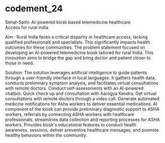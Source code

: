 # codement_24

Sehat-Sathi: AI-powered kiosk based telemedicine healthcare Access for rural india

Aim : Rural India faces a critical disparity in healthcare access, lacking qualified professionals and specialists. This significantly impacts health outcomes for these communities. The problem statement  focused on developing an Al-powered telemedicine kiosk tailored for rural India. This innovation aims to bridge the gap and bring doctor and patient closer to those in need.

Solution:
The solution leverages artificial intelligence to guide patients through a user-friendly interface in local languages. It gathers health data, conducts preliminary symptom analysis, and facilitates virtual consultations with remote doctors.
Conduct self-assessments with an AI-powered chatbot.
Quick check up and consultation with Aarogya Kendra. 
Get virtual consultations with remote doctors through a video call.
Generate automated medicine notifications for Asha workers to deliver essential medications.
AI component of the kiosk can provide preliminary diagnostic support to ASHA workers, referrals by connecting ASHA workers with healthcare professionals.
streamlines data collection and reporting processes for ASHA workers.
Provides kiosk's educational features to conduct health awareness. sessions, deliver preventive healthcare messages, and promote healthy behaviors within the community.
